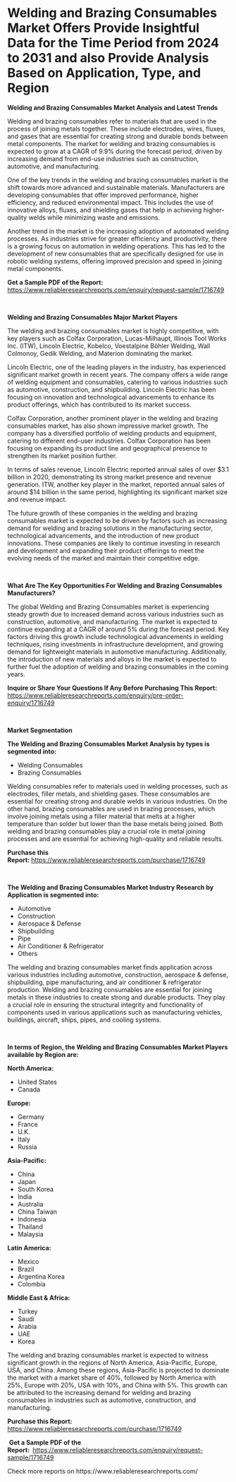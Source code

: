 <p><h1>Welding and Brazing Consumables Market Offers Provide Insightful Data for the Time Period from 2024 to 2031 and also Provide Analysis Based on Application, Type, and Region</h1></p><p><strong>Welding and Brazing Consumables Market Analysis and Latest Trends</strong></p>
<p><p>Welding and brazing consumables refer to materials that are used in the process of joining metals together. These include electrodes, wires, fluxes, and gases that are essential for creating strong and durable bonds between metal components. The market for welding and brazing consumables is expected to grow at a CAGR of 9.9% during the forecast period, driven by increasing demand from end-use industries such as construction, automotive, and manufacturing.</p><p>One of the key trends in the welding and brazing consumables market is the shift towards more advanced and sustainable materials. Manufacturers are developing consumables that offer improved performance, higher efficiency, and reduced environmental impact. This includes the use of innovative alloys, fluxes, and shielding gases that help in achieving higher-quality welds while minimizing waste and emissions.</p><p>Another trend in the market is the increasing adoption of automated welding processes. As industries strive for greater efficiency and productivity, there is a growing focus on automation in welding operations. This has led to the development of new consumables that are specifically designed for use in robotic welding systems, offering improved precision and speed in joining metal components.</p></p>
<p><strong>Get a Sample PDF of the Report:&nbsp;</strong> <a href="https://www.reliableresearchreports.com/enquiry/request-sample/1716749">https://www.reliableresearchreports.com/enquiry/request-sample/1716749</a></p>
<p>&nbsp;</p>
<p><strong>Welding and Brazing Consumables Major Market Players</strong></p>
<p><p>The welding and brazing consumables market is highly competitive, with key players such as Colfax Corporation, Lucas-Milhaupt, Illinois Tool Works Inc. (ITW), Lincoln Electric, Kobelco, Voestalpine Böhler Welding, Wall Colmonoy, Gedik Welding, and Materion dominating the market.</p><p>Lincoln Electric, one of the leading players in the industry, has experienced significant market growth in recent years. The company offers a wide range of welding equipment and consumables, catering to various industries such as automotive, construction, and shipbuilding. Lincoln Electric has been focusing on innovation and technological advancements to enhance its product offerings, which has contributed to its market success.</p><p>Colfax Corporation, another prominent player in the welding and brazing consumables market, has also shown impressive market growth. The company has a diversified portfolio of welding products and equipment, catering to different end-user industries. Colfax Corporation has been focusing on expanding its product line and geographical presence to strengthen its market position further.</p><p>In terms of sales revenue, Lincoln Electric reported annual sales of over $3.1 billion in 2020, demonstrating its strong market presence and revenue generation. ITW, another key player in the market, reported annual sales of around $14 billion in the same period, highlighting its significant market size and revenue impact.</p><p>The future growth of these companies in the welding and brazing consumables market is expected to be driven by factors such as increasing demand for welding and brazing solutions in the manufacturing sector, technological advancements, and the introduction of new product innovations. These companies are likely to continue investing in research and development and expanding their product offerings to meet the evolving needs of the market and maintain their competitive edge.</p></p>
<p>&nbsp;</p>
<p><strong>What Are The Key Opportunities For Welding and Brazing Consumables Manufacturers?</strong></p>
<p><p>The global Welding and Brazing Consumables market is experiencing steady growth due to increased demand across various industries such as construction, automotive, and manufacturing. The market is expected to continue expanding at a CAGR of around 5% during the forecast period. Key factors driving this growth include technological advancements in welding techniques, rising investments in infrastructure development, and growing demand for lightweight materials in automotive manufacturing. Additionally, the introduction of new materials and alloys in the market is expected to further fuel the adoption of welding and brazing consumables in the coming years.</p></p>
<p><strong>Inquire or Share Your Questions If Any Before Purchasing This Report:</strong> <a href="https://www.reliableresearchreports.com/enquiry/pre-order-enquiry/1716749">https://www.reliableresearchreports.com/enquiry/pre-order-enquiry/1716749</a></p>
<p>&nbsp;</p>
<p><strong>Market Segmentation</strong></p>
<p><strong>The Welding and Brazing Consumables Market Analysis by types is segmented into:</strong></p>
<p><ul><li>Welding Consumables</li><li>Brazing Consumables</li></ul></p>
<p><p>Welding consumables refer to materials used in welding processes, such as electrodes, filler metals, and shielding gases. These consumables are essential for creating strong and durable welds in various industries. On the other hand, brazing consumables are used in brazing processes, which involve joining metals using a filler material that melts at a higher temperature than solder but lower than the base metals being joined. Both welding and brazing consumables play a crucial role in metal joining processes and are essential for achieving high-quality and reliable results.</p></p>
<p><strong>Purchase this Report:&nbsp;</strong><a href="https://www.reliableresearchreports.com/purchase/1716749">https://www.reliableresearchreports.com/purchase/1716749</a></p>
<p>&nbsp;</p>
<p><strong>The Welding and Brazing Consumables Market Industry Research by Application is segmented into:</strong></p>
<p><ul><li>Automotive</li><li>Construction</li><li>Aerospace & Defense</li><li>Shipbuilding</li><li>Pipe</li><li>Air Conditioner & Refrigerator</li><li>Others</li></ul></p>
<p><p>The welding and brazing consumables market finds application across various industries including automotive, construction, aerospace & defense, shipbuilding, pipe manufacturing, and air conditioner & refrigerator production. Welding and brazing consumables are essential for joining metals in these industries to create strong and durable products. They play a crucial role in ensuring the structural integrity and functionality of components used in various applications such as manufacturing vehicles, buildings, aircraft, ships, pipes, and cooling systems.</p></p>
<p>&nbsp;</p>
<p><strong>In terms of Region, the Welding and Brazing Consumables Market Players available by Region are:</strong></p>
<p>
    <p> <strong> North America: </strong>
        <ul>
            <li>United States</li>
            <li>Canada</li>
        </ul>
        </p> 
    <p> <strong> Europe: </strong>
        <ul>
            <li>Germany</li>
            <li>France</li>
            <li>U.K.</li>
            <li>Italy</li>
            <li>Russia</li>
        </ul>
        </p> 
    <p> <strong> Asia-Pacific: </strong>
        <ul>
            <li>China</li>
            <li>Japan</li>
            <li>South Korea</li>
            <li>India</li>
            <li>Australia</li>
            <li>China Taiwan</li>
            <li>Indonesia</li>
            <li>Thailand</li>
            <li>Malaysia</li>
        </ul>
        </p> 
    <p> <strong> Latin America: </strong>
        <ul>
            <li>Mexico</li>
            <li>Brazil</li>
            <li>Argentina Korea</li>
            <li>Colombia</li>
        </ul>
        </p> 
    <p> <strong> Middle East & Africa: </strong>
        <ul>
            <li>Turkey</li>
            <li>Saudi</li>
            <li>Arabia</li>
            <li>UAE</li>
            <li>Korea</li>
        </ul>
    </p>
    </p>
<p><p>The welding and brazing consumables market is expected to witness significant growth in the regions of North America, Asia-Pacific, Europe, USA, and China. Among these regions, Asia-Pacific is projected to dominate the market with a market share of 40%, followed by North America with 25%, Europe with 20%, USA with 10%, and China with 5%. This growth can be attributed to the increasing demand for welding and brazing consumables in industries such as automotive, construction, and manufacturing.</p></p>
<p><strong>Purchase this Report: </strong><a href="https://www.reliableresearchreports.com/purchase/1716749">https://www.reliableresearchreports.com/purchase/1716749</a></p>
<p>&nbsp;<strong>Get a Sample PDF of the Report:&nbsp;&nbsp;</strong><a href="https://www.reliableresearchreports.com/enquiry/request-sample/1716749">https://www.reliableresearchreports.com/enquiry/request-sample/1716749</a></p>
<p><strong></strong></p>
<p>Check more reports on https://www.reliableresearchreports.com/</p>